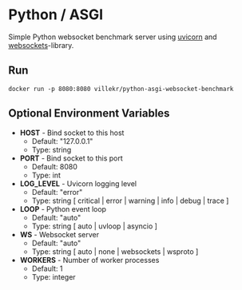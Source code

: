 # Python / ASGI

Simple Python websocket benchmark server using [uvicorn](https://pypi.org/project/uvicorn/) and [websockets](https://pypi.org/project/websockets/)-library.

## Run

```
docker run -p 8080:8080 villekr/python-asgi-websocket-benchmark
```

## Optional Environment Variables

* <b>HOST</b> - Bind socket to this host
    * Default: "127.0.0.1"
    * Type: string
* <b>PORT</b> - Bind socket to this port
    * Default: 8080
    * Type: int
* <b>LOG_LEVEL</b> - Uvicorn logging level
    * Default: "error"
    * Type: string [ critical | error | warning | info | debug | trace ]
* <b>LOOP</b> - Python event loop
    * Default: "auto"
    * Type: string [ auto | uvloop | asyncio ]
* <b>WS</b> - Websocket server
    * Default: "auto"
    * Type: string [ auto | none | websockets | wsproto ]
* <b>WORKERS</b> - Number of worker processes
    * Default: 1
    * Type: integer
  
